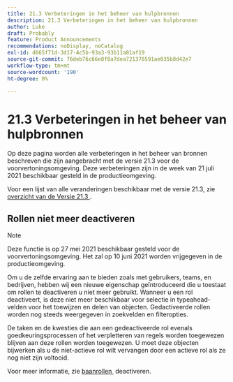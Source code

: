```yaml
---
title: 21.3 Verbeteringen in het beheer van hulpbronnen
description: 21.3 Verbeteringen in het beheer van hulpbronnen
author: Luke
draft: Probably
feature: Product Announcements
recommendations: noDisplay, noCatalog
exl-id: d665f71d-3d17-4c5b-93a3-93b11a81af19
source-git-commit: 76deb76c66e8f8a7dea721378591ae035b8d42e7
workflow-type: tm+mt
source-wordcount: '190'
ht-degree: 0%

---
```


# 21.3 Verbeteringen in het beheer van hulpbronnen

Op deze pagina worden alle verbeteringen in het beheer van bronnen beschreven die zijn aangebracht met de versie 21.3 voor de voorvertoningsomgeving. Deze verbeteringen zijn in de week van 21 juli 2021 beschikbaar gesteld in de productieomgeving.

Voor een lijst van alle veranderingen beschikbaar met de versie 21.3, zie [&#x200B; overzicht van de Versie 21.3 &#x200B;](../../../product-announcements/product-releases/21.3-release-activity/21-3-release-overview.md).

## Rollen niet meer deactiveren

>[!NOTE]
>
>Deze functie is op 27 mei 2021 beschikbaar gesteld voor de voorvertoningsomgeving. Het zal op 10 juni 2021 worden vrijgegeven in de productieomgeving.

Om u de zelfde ervaring aan te bieden zoals met gebruikers, teams, en bedrijven, hebben wij een nieuwe eigenschap geïntroduceerd die u toestaat om rollen te deactiveren u niet meer gebruikt. Wanneer u een rol deactiveert, is deze niet meer beschikbaar voor selectie in typeahead-velden voor het toewijzen en delen van objecten. Gedactiveerde rollen worden nog steeds weergegeven in zoekvelden en filteropties.

De taken en de kwesties die aan een gedeactiveerde rol evenals goedkeuringsprocessen of het verpletteren van regels worden toegewezen blijven aan deze rollen worden toegewezen. U moet deze objecten bijwerken als u de niet-actieve rol wilt vervangen door een actieve rol als ze nog niet zijn voltooid.

Voor meer informatie, zie [&#x200B; baanrollen &#x200B;](../../../administration-and-setup/set-up-workfront/organizational-setup/deactivate-job-roles.md) deactiveren.

